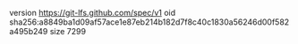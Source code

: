 version https://git-lfs.github.com/spec/v1
oid sha256:a8849ba1d09af57ace1e87eb214b182d7f8c40c1830a56246d00f582a495b249
size 7299
